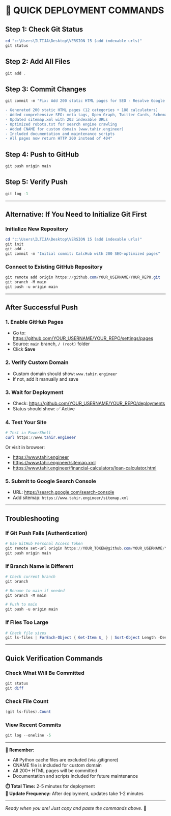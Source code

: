 # 🚀 QUICK DEPLOYMENT COMMANDS

## Step 1: Check Git Status
```powershell
cd "c:\Users\ILTIJA\Desktop\VERSION 15 (add indexable urls)"
git status
```

## Step 2: Add All Files
```powershell
git add .
```

## Step 3: Commit Changes
```powershell
git commit -m "Fix: Add 200 static HTML pages for SEO - Resolve Google indexing 404 errors

- Generated 200 static HTML pages (12 categories + 188 calculators)
- Added comprehensive SEO: meta tags, Open Graph, Twitter Cards, Schema.org
- Updated sitemap.xml with 203 indexable URLs
- Optimized robots.txt for search engine crawling
- Added CNAME for custom domain (www.tahir.engineer)
- Included documentation and maintenance scripts
- All pages now return HTTP 200 instead of 404"
```

## Step 4: Push to GitHub
```powershell
git push origin main
```

## Step 5: Verify Push
```powershell
git log -1
```

---

## Alternative: If You Need to Initialize Git First

### Initialize New Repository
```powershell
cd "c:\Users\ILTIJA\Desktop\VERSION 15 (add indexable urls)"
git init
git add .
git commit -m "Initial commit: CalcHub with 200 SEO-optimized pages"
```

### Connect to Existing GitHub Repository
```powershell
git remote add origin https://github.com/YOUR_USERNAME/YOUR_REPO.git
git branch -M main
git push -u origin main
```

---

## After Successful Push

### 1. Enable GitHub Pages
- Go to: https://github.com/YOUR_USERNAME/YOUR_REPO/settings/pages
- Source: `main` branch, `/ (root)` folder
- Click **Save**

### 2. Verify Custom Domain
- Custom domain should show: `www.tahir.engineer`
- If not, add it manually and save

### 3. Wait for Deployment
- Check: https://github.com/YOUR_USERNAME/YOUR_REPO/deployments
- Status should show: ✅ Active

### 4. Test Your Site
```powershell
# Test in PowerShell
curl https://www.tahir.engineer
```

Or visit in browser:
- https://www.tahir.engineer
- https://www.tahir.engineer/sitemap.xml
- https://www.tahir.engineer/financial-calculators/loan-calculator.html

### 5. Submit to Google Search Console
- URL: https://search.google.com/search-console
- Add sitemap: `https://www.tahir.engineer/sitemap.xml`

---

## Troubleshooting

### If Git Push Fails (Authentication)
```powershell
# Use GitHub Personal Access Token
git remote set-url origin https://YOUR_TOKEN@github.com/YOUR_USERNAME/YOUR_REPO.git
git push origin main
```

### If Branch Name is Different
```powershell
# Check current branch
git branch

# Rename to main if needed
git branch -M main

# Push to main
git push -u origin main
```

### If Files Too Large
```powershell
# Check file sizes
git ls-files | ForEach-Object { Get-Item $_ } | Sort-Object Length -Descending | Select-Object -First 10
```

---

## Quick Verification Commands

### Check What Will Be Committed
```powershell
git status
git diff
```

### Check File Count
```powershell
(git ls-files).Count
```

### View Recent Commits
```powershell
git log --oneline -5
```

---

**📌 Remember:**
- All Python cache files are excluded (via .gitignore)
- CNAME file is included for custom domain
- All 200+ HTML pages will be committed
- Documentation and scripts included for future maintenance

**⏱️ Total Time:** 2-5 minutes for deployment  
**🔄 Update Frequency:** After deployment, updates take 1-2 minutes

---

*Ready when you are! Just copy and paste the commands above.* 🚀
